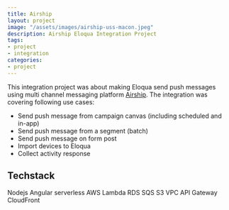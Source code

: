 ```yaml
---
title: Airship
layout: project
image: "/assets/images/airship-uss-macon.jpeg"
description: Airship Eloqua Integration Project
tags:
- project
- integration
categories:
- project
---
```


This integration project was about making Eloqua send push messages using multi channel messaging platform [Airship](https://www.airship.com/). The integration was covering following use cases:
* Send push message from campaign canvas (including scheduled and in-app)
* Send push message from a segment (batch)
* Send push message on form post
* Import devices to Eloqua
* Collect activity response

## Techstack

<span class="label label-default">Nodejs</span>
<span class="label label-info">Angular</span>
<span class="label label-primary">serverless</span>
<span class="label label-warning">AWS</span>
<span class="label label-warning">Lambda</span>
<span class="label label-warning">RDS</span>
<span class="label label-warning">SQS</span>
<span class="label label-warning">S3</span>
<span class="label label-warning">VPC</span>
<span class="label label-warning">API Gateway</span>
<span class="label label-warning">CloudFront</span>

